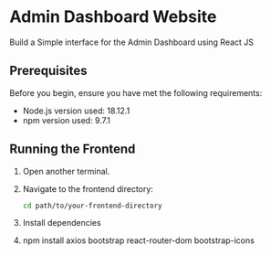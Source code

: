 # Admin Dashboard Website
Build a Simple interface for the Admin Dashboard using React JS

## Prerequisites
Before you begin, ensure you have met the following requirements:
- Node.js version used: 18.12.1
- npm version used: 9.7.1

## Running the Frontend
1. Open another terminal.
2. Navigate to the frontend directory:

   ```bash
   cd path/to/your-frontend-directory
3. Install dependencies
4. npm install axios bootstrap react-router-dom bootstrap-icons
